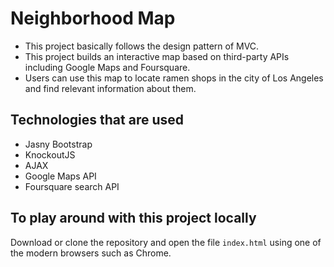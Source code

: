 # Neighborhood Map

- This project basically follows the design pattern of MVC.
- This project builds an interactive map based on third-party APIs including Google Maps and Foursquare.
- Users can use this map to locate ramen shops in the city of Los Angeles and find relevant information about them.

## Technologies that are used
- Jasny Bootstrap
- KnockoutJS
- AJAX
- Google Maps API 
- Foursquare search API

## To play around with this project locally
Download or clone the repository and open the file `index.html` using one of the modern browsers such as Chrome.
